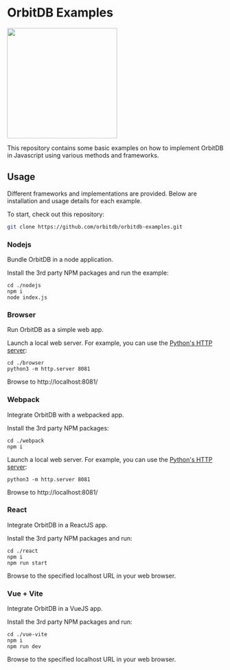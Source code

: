 # OrbitDB Examples

<p align="left">
  <img src="https://github.com/orbitdb/orbitdb/blob/main/images/orbit_db_logo_color.png" width="256" />
</p>

This repository contains some basic examples on how to implement OrbitDB in Javascript using various methods and frameworks.

## Usage

Different frameworks and implementations are provided. Below are installation and usage details for each example.

To start, check out this repository:

```bash
git clone https://github.com/orbitdb/orbitdb-examples.git
```

### Nodejs

Bundle OrbitDB in a node application.

Install the 3rd party NPM packages and run the example:

```
cd ./nodejs
npm i
node index.js
```

### Browser

Run OrbitDB as a simple web app.

Launch a local web server. For example, you can use the [Python's HTTP server](https://docs.python.org/3/library/http.server.html):

```
cd ./browser
python3 -m http.server 8081
```

Browse to http://localhost:8081/

### Webpack

Integrate OrbitDB with a webpacked app.

Install the 3rd party NPM packages:

```
cd ./webpack
npm i
```

Launch a local web server. For example, you can use the [Python's HTTP server](https://docs.python.org/3/library/http.server.html):

```
python3 -m http.server 8081
```

Browse to http://localhost:8081/

### React

Integrate OrbitDB in a ReactJS app.

Install the 3rd party NPM packages and run:

```
cd ./react
npm i
npm run start
```

Browse to the specified localhost URL in your web browser.

### Vue + Vite

Integrate OrbitDB in a VueJS app.

Install the 3rd party NPM packages and run:

```
cd ./vue-vite
npm i
npm run dev
```

Browse to the specified localhost URL in your web browser.
